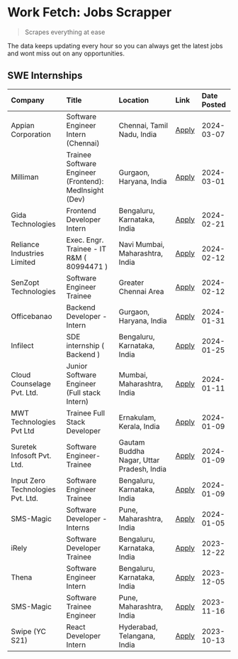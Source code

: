 # Work Fetch: Jobs Scrapper
> Scrapes everything at ease

The data keeps updating every hour so you can always get the latest jobs and wont miss out on any opportunities.

## SWE Internships
<!--START_SECTION:workfetch-->
| Company                           | Title                                                  | Location                                  | Link                                                                                                                                                                                                                                                                         | Date Posted   |
|:----------------------------------|:-------------------------------------------------------|:------------------------------------------|:-----------------------------------------------------------------------------------------------------------------------------------------------------------------------------------------------------------------------------------------------------------------------------|:--------------|
| Appian Corporation                | Software Engineer Intern (Chennai)                     | Chennai, Tamil Nadu, India                | [Apply](https://in.linkedin.com/jobs/view/software-engineer-intern-chennai-at-appian-corporation-3848335036?refId=NZL6N%2FQ%2Bm%2B4fYzlb1BVJEg%3D%3D&trackingId=n7HKHGniVS8OSBAkgTx3xw%3D%3D&position=25&pageNum=0&trk=public_jobs_jserp-result_search-card)                 | 2024-03-07    |
| Milliman                          | Trainee Software Engineer (Frontend): MedInsight (Dev) | Gurgaon, Haryana, India                   | [Apply](https://in.linkedin.com/jobs/view/trainee-software-engineer-frontend-medinsight-dev-at-milliman-3792874280?refId=NZL6N%2FQ%2Bm%2B4fYzlb1BVJEg%3D%3D&trackingId=FWdC3o8z2md4qDsoqPmUdA%3D%3D&position=3&pageNum=0&trk=public_jobs_jserp-result_search-card)           | 2024-03-01    |
| Gida Technologies                 | Frontend Developer Intern                              | Bengaluru, Karnataka, India               | [Apply](https://in.linkedin.com/jobs/view/frontend-developer-intern-at-gida-technologies-3836040945?refId=NZL6N%2FQ%2Bm%2B4fYzlb1BVJEg%3D%3D&trackingId=zFzcsjSI2kkJIgXLe4quog%3D%3D&position=9&pageNum=0&trk=public_jobs_jserp-result_search-card)                          | 2024-02-21    |
| Reliance Industries Limited       | Exec. Engr. Trainee - IT R&M ( 80994471 )              | Navi Mumbai, Maharashtra, India           | [Apply](https://in.linkedin.com/jobs/view/exec-engr-trainee-it-r-m-80994471-at-reliance-industries-limited-3850269171?refId=NZL6N%2FQ%2Bm%2B4fYzlb1BVJEg%3D%3D&trackingId=3s2eG%2FWCZiZo4wXG1iZHdg%3D%3D&position=20&pageNum=0&trk=public_jobs_jserp-result_search-card)     | 2024-02-12    |
| SenZopt Technologies              | Software Engineer Trainee                              | Greater Chennai Area                      | [Apply](https://in.linkedin.com/jobs/view/software-engineer-trainee-at-senzopt-technologies-3827688781?refId=NZL6N%2FQ%2Bm%2B4fYzlb1BVJEg%3D%3D&trackingId=a76DB%2BG3QdzgtcUCDGQVTA%3D%3D&position=23&pageNum=0&trk=public_jobs_jserp-result_search-card)                    | 2024-02-12    |
| Officebanao                       | Backend Developer - Intern                             | Gurgaon, Haryana, India                   | [Apply](https://in.linkedin.com/jobs/view/backend-developer-intern-at-officebanao-3814263731?refId=NZL6N%2FQ%2Bm%2B4fYzlb1BVJEg%3D%3D&trackingId=g8UXvPhE%2FnRzuFEl4VFltg%3D%3D&position=17&pageNum=0&trk=public_jobs_jserp-result_search-card)                              | 2024-01-31    |
| Infilect                          | SDE internship ( Backend )                             | Bengaluru, Karnataka, India               | [Apply](https://in.linkedin.com/jobs/view/sde-internship-backend-at-infilect-3815120558?refId=NZL6N%2FQ%2Bm%2B4fYzlb1BVJEg%3D%3D&trackingId=%2FiyymhSPLeKTX2gpopmpBA%3D%3D&position=19&pageNum=0&trk=public_jobs_jserp-result_search-card)                                   | 2024-01-25    |
| Cloud Counselage Pvt. Ltd.        | Junior Software Engineer (Full stack Intern)           | Mumbai, Maharashtra, India                | [Apply](https://in.linkedin.com/jobs/view/junior-software-engineer-full-stack-intern-at-cloud-counselage-pvt-ltd-3803132814?refId=NZL6N%2FQ%2Bm%2B4fYzlb1BVJEg%3D%3D&trackingId=LlPa9bmzfJAol9BffmTK0Q%3D%3D&position=18&pageNum=0&trk=public_jobs_jserp-result_search-card) | 2024-01-11    |
| MWT Technologies Pvt Ltd          | Trainee Full Stack Developer                           | Ernakulam, Kerala, India                  | [Apply](https://in.linkedin.com/jobs/view/trainee-full-stack-developer-at-mwt-technologies-pvt-ltd-3800921715?refId=NZL6N%2FQ%2Bm%2B4fYzlb1BVJEg%3D%3D&trackingId=8XKVU63Hww4YX4Pe%2B3wSbg%3D%3D&position=4&pageNum=0&trk=public_jobs_jserp-result_search-card)              | 2024-01-09    |
| Suretek Infosoft Pvt. Ltd.        | Software Engineer-Trainee                              | Gautam Buddha Nagar, Uttar Pradesh, India | [Apply](https://in.linkedin.com/jobs/view/software-engineer-trainee-at-suretek-infosoft-pvt-ltd-3800934643?refId=NZL6N%2FQ%2Bm%2B4fYzlb1BVJEg%3D%3D&trackingId=Mib97Tn73PA1VrEQWERBuA%3D%3D&position=14&pageNum=0&trk=public_jobs_jserp-result_search-card)                  | 2024-01-09    |
| Input Zero Technologies Pvt. Ltd. | Software Engineer Trainee                              | Bengaluru, Karnataka, India               | [Apply](https://in.linkedin.com/jobs/view/software-engineer-trainee-at-input-zero-technologies-pvt-ltd-3800927643?refId=NZL6N%2FQ%2Bm%2B4fYzlb1BVJEg%3D%3D&trackingId=xfQRL2jNZ0Cz3bk%2FkiyccA%3D%3D&position=22&pageNum=0&trk=public_jobs_jserp-result_search-card)         | 2024-01-09    |
| SMS-Magic                         | Software Developer -Interns                            | Pune, Maharashtra, India                  | [Apply](https://in.linkedin.com/jobs/view/software-developer-interns-at-sms-magic-3799485343?refId=NZL6N%2FQ%2Bm%2B4fYzlb1BVJEg%3D%3D&trackingId=Ia7%2BbOi6EVggHs3XdPrDCw%3D%3D&position=24&pageNum=0&trk=public_jobs_jserp-result_search-card)                              | 2024-01-05    |
| iRely                             | Software Developer Trainee                             | Bengaluru, Karnataka, India               | [Apply](https://in.linkedin.com/jobs/view/software-developer-trainee-at-irely-3801577534?refId=NZL6N%2FQ%2Bm%2B4fYzlb1BVJEg%3D%3D&trackingId=V9SBvZNZYbcMFCze%2FwFxfw%3D%3D&position=8&pageNum=0&trk=public_jobs_jserp-result_search-card)                                   | 2023-12-22    |
| Thena                             | Software Engineer Intern                               | Bengaluru, Karnataka, India               | [Apply](https://in.linkedin.com/jobs/view/software-engineer-intern-at-thena-3778731751?refId=NZL6N%2FQ%2Bm%2B4fYzlb1BVJEg%3D%3D&trackingId=QsJQ2TvGhI1guLyXGduHlQ%3D%3D&position=10&pageNum=0&trk=public_jobs_jserp-result_search-card)                                      | 2023-12-05    |
| SMS-Magic                         | Software Trainee Engineer                              | Pune, Maharashtra, India                  | [Apply](https://in.linkedin.com/jobs/view/software-trainee-engineer-at-sms-magic-3761409781?refId=NZL6N%2FQ%2Bm%2B4fYzlb1BVJEg%3D%3D&trackingId=PkCWU%2BzOL%2BJfBP9yO43kng%3D%3D&position=21&pageNum=0&trk=public_jobs_jserp-result_search-card)                             | 2023-11-16    |
| Swipe (YC S21)                    | React Developer Intern                                 | Hyderabad, Telangana, India               | [Apply](https://in.linkedin.com/jobs/view/react-developer-intern-at-swipe-yc-s21-3737600089?refId=NZL6N%2FQ%2Bm%2B4fYzlb1BVJEg%3D%3D&trackingId=06XHD02Tj1aplFmGyLX0zA%3D%3D&position=12&pageNum=0&trk=public_jobs_jserp-result_search-card)                                 | 2023-10-13    |
<!--END_SECTION:workfetch-->
